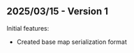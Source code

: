 2025/03/15 - Version 1
---------------------
Initial features:
- Created base map serialization format